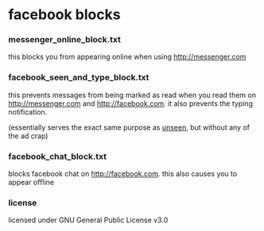 # facebook blocks

### messenger_online_block.txt
this blocks you from appearing online when using http://messenger.com

### facebook_seen_and_type_block.txt
this prevents messages from being marked as read when you read them on http://messenger.com and http://facebook.com. it also prevents the typing notification.

(essentially serves the exact same purpose as [unseen](https://chrome.google.com/webstore/detail/unseen/oclokcfejikeggpnhgakanfbdnlafaon?hl=en), but without any of the ad crap)

### facebook_chat_block.txt
blocks facebook chat on http://facebook.com. this also causes you to appear offline

### license
licensed under GNU General Public License v3.0
